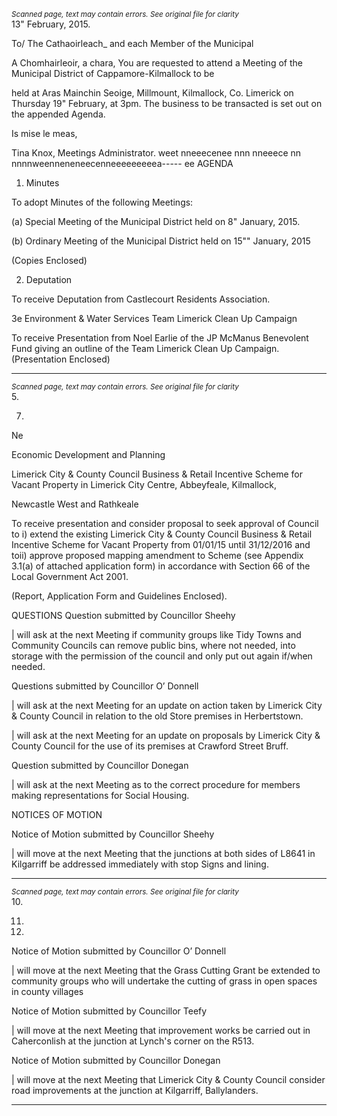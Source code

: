 *<small>Scanned page, text may contain errors. See original file for clarity</small>*  
13" February, 2015.

To/ The Cathaoirleach_ and each Member of the Municipal

A Chomhairleoir, a chara,
You are requested to attend a Meeting of the Municipal District of Cappamore-Kilmallock to be

held at Aras Mainchin Seoige, Millmount, Kilmallock, Co. Limerick on Thursday 19" February,
at 3pm. The business to be transacted is set out on the appended Agenda.

Is mise le meas,

Tina Knox,
Meetings Administrator.
weet nneeecenee nnn nneeece nn nnnnweenneneneecenneeeeeeeeea----- ee
AGENDA

1. Minutes

To adopt Minutes of the following Meetings:

(a) Special Meeting of the Municipal District held on 8" January, 2015.

(b) Ordinary Meeting of the Municipal District held on 15"" January, 2015

(Copies Enclosed)

2. Deputation

To receive Deputation from Castlecourt Residents Association.

3e Environment & Water Services
Team Limerick Clean Up Campaign

To receive Presentation from Noel Earlie of the JP McManus Benevolent Fund giving an
outline of the Team Limerick Clean Up Campaign.
(Presentation Enclosed)

---
*<small>Scanned page, text may contain errors. See original file for clarity</small>*  
5.

7.

Ne

Economic Development and Planning

Limerick City & County Council Business & Retail Incentive Scheme for
Vacant Property in Limerick City Centre, Abbeyfeale, Kilmallock,

Newcastle West and Rathkeale

To receive presentation and consider proposal to seek approval of Council to i) extend
the existing Limerick City & County Council Business & Retail Incentive Scheme for
Vacant Property from 01/01/15 until 31/12/2016 and toii) approve proposed
mapping amendment to Scheme (see Appendix 3.1(a) of attached application form)
in accordance with Section 66 of the Local Government Act 2001.

(Report, Application Form and Guidelines Enclosed).

QUESTIONS
Question submitted by Councillor Sheehy

| will ask at the next Meeting if community groups like Tidy Towns and Community
Councils can remove public bins, where not needed, into storage with the permission of
the council and only put out again if/when needed.

Questions submitted by Councillor O’ Donnell

| will ask at the next Meeting for an update on action taken by Limerick City & County
Council in relation to the old Store premises in Herbertstown.

| will ask at the next Meeting for an update on proposals by Limerick City & County
Council for the use of its premises at Crawford Street Bruff.

Question submitted by Councillor Donegan

| will ask at the next Meeting as to the correct procedure for members making
representations for Social Housing.

NOTICES OF MOTION

Notice of Motion submitted by Councillor Sheehy

| will move at the next Meeting that the junctions at both sides of L8641 in Kilgarriff be
addressed immediately with stop Signs and lining.


---
*<small>Scanned page, text may contain errors. See original file for clarity</small>*  
10.

11.

12.

Notice of Motion submitted by Councillor O’ Donnell

| will move at the next Meeting that the Grass Cutting Grant be extended to community
groups who will undertake the cutting of grass in open spaces in county villages

Notice of Motion submitted by Councillor Teefy

| will move at the next Meeting that improvement works be carried out in Caherconlish at
the junction at Lynch's corner on the R513.

Notice of Motion submitted by Councillor Donegan

| will move at the next Meeting that Limerick City & County Council consider road
improvements at the junction at Kilgarriff, Ballylanders.

---
